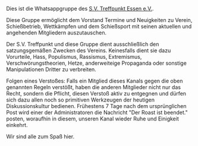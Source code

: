 Dies ist die Whatsappgruppe des [S.V. Treffpunkt Essen e.V.](https://sv-treffpunkt.org).

Diese Gruppe ermöglicht dem Vorstand Termine und Neuigkeiten zu Verein, Schießbetrieb, Wettkämpfen und dem Schießsport mit seinen aktuellen und angehenden Mitgliedern auszutauschen.

Der S.V. Treffpunkt und diese Gruppe dient ausschließlich den satzungsgemäßen Zwecken des Vereins.
Keinesfalls dient sie dazu Vorurteile, Hass, Populismus, Rassismus, Extremismus, Verschwörungstheorien, Hetze, anderweiteige Propaganda oder sonstige Manipulationen Dritter zu verbreiten. 

Folgen eines Verstoßes:
Falls ein Mitglied dieses Kanals gegen die oben genannten Regeln verstößt, haben die anderen Mitglieder nicht nur das Recht, sondern die Pflicht, diesen Verstoß aktiv zu entgegnen und dürfen sich dazu allen noch so primitiven Werkzeugen der heutigen Diskussionskultur bedienen. Frühestens 7 Tage nach dem ursprünglichen Post wird einer der Administratoren die Nachricht "Der Roast ist beendet." posten, woraufhin in diesem, unseren Kanal wieder Ruhe und Einigkeit einkehrt.

Wir sind alle zum Spaß hier.